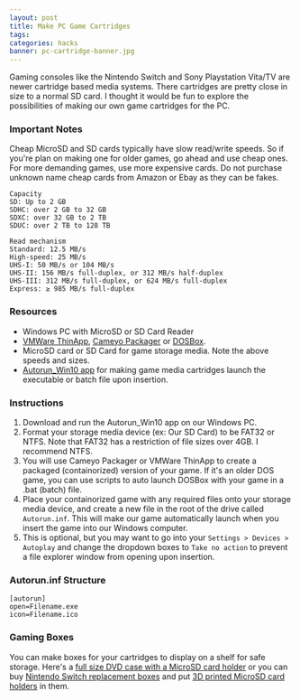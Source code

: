 ```yaml
---
layout: post
title: Make PC Game Cartridges
tags: 
categories: hacks
banner: pc-cartridge-banner.jpg
---
```


Gaming consoles like the Nintendo Switch and Sony Playstation Vita/TV are newer cartridge based media systems. There cartridges are pretty close in size to a normal SD card. I thought it would be fun to explore the possibilities of making our own game cartridges for the PC.

### Important Notes
Cheap MicroSD and SD cards typically have slow read/write speeds. So if you're plan on making one for older games, go ahead and use cheap ones. For more demanding games, use more expensive cards. Do not purchase unknown name cheap cards from Amazon or Ebay as they can be fakes.

```
Capacity	
SD: Up to 2 GB
SDHC: over 2 GB to 32 GB
SDXC: over 32 GB to 2 TB
SDUC: over 2 TB to 128 TB

Read mechanism	
Standard: 12.5 MB/s
High-speed: 25 MB/s
UHS-I: 50 MB/s or 104 MB/s
UHS-II: 156 MB/s full-duplex, or 312 MB/s half-duplex
UHS-III: 312 MB/s full-duplex, or 624 MB/s full-duplex
Express: ≥ 985 MB/s full-duplex
```

### Resources
- Windows PC with MicroSD or SD Card Reader
- [VMWare ThinApp](https://www.vmware.com/products/thinapp.html), [Cameyo Packager](https://online.cameyo.com/apps/1/download) or [DOSBox](https://www.dosbox.com/download.php?main=1).
- MicroSD card or SD Card for game storage media. Note the above speeds and sizes.
- [Autorun_Win10 app](https://github.com/erfg12/Autorun_win10) for making game media cartridges launch the executable or batch file upon insertion.

### Instructions
1. Download and run the Autorun_Win10 app on our Windows PC.
2. Format your storage media device (ex: Our SD Card) to be FAT32 or NTFS. Note that FAT32 has a restriction of file sizes over 4GB. I recommend NTFS.
3. You will use Cameyo Packager or VMWare ThinApp to create a packaged (containorized) version of your game. If it's an older DOS game, you can use scripts to auto launch DOSBox with your game in a .bat (batch) file.
4. Place your containorized game with any required files onto your storage media device, and create a new file in the root of the drive called `Autorun.inf`. This will make our game automatically launch when you insert the game into our Windows computer.
5. This is optional, but you may want to go into your `Settings > Devices > Autoplay` and change the dropdown boxes to `Take no action` to prevent a file explorer window from opening upon insertion.

### Autorun.inf Structure
```
[autorun] 
open=Filename.exe 
icon=Filename.ico
```

### Gaming Boxes
You can make boxes for your cartridges to display on a shelf for safe storage. Here's a [full size DVD case with a MicroSD card holder](https://www.amazon.com/25PCS-14mm-Micro-Card-Clear/dp/B071KT56BL) or you can buy [Nintendo Switch replacement boxes](https://www.aliexpress.com/item/32921619896.html) and put [3D printed MicroSD card holders](https://www.thingiverse.com/thing:2838566) in them.